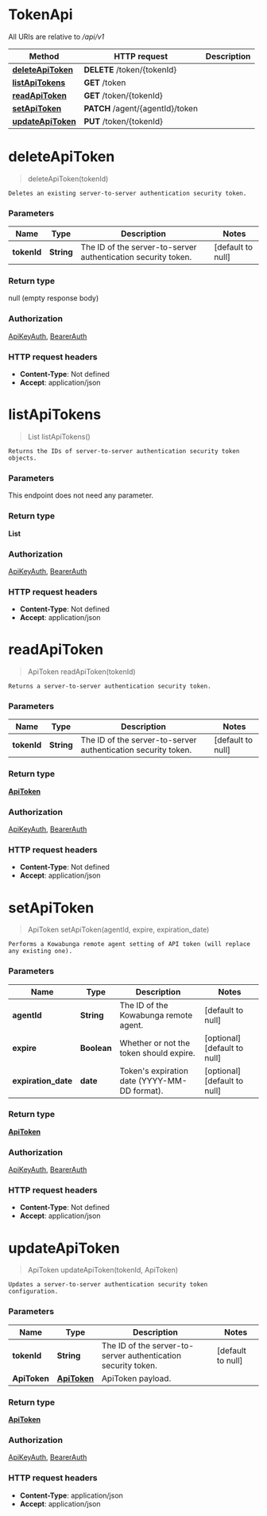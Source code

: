 # TokenApi

All URIs are relative to */api/v1*

| Method | HTTP request | Description |
|------------- | ------------- | -------------|
| [**deleteApiToken**](TokenApi.md#deleteApiToken) | **DELETE** /token/{tokenId} |  |
| [**listApiTokens**](TokenApi.md#listApiTokens) | **GET** /token |  |
| [**readApiToken**](TokenApi.md#readApiToken) | **GET** /token/{tokenId} |  |
| [**setApiToken**](TokenApi.md#setApiToken) | **PATCH** /agent/{agentId}/token |  |
| [**updateApiToken**](TokenApi.md#updateApiToken) | **PUT** /token/{tokenId} |  |


<a name="deleteApiToken"></a>
# **deleteApiToken**
> deleteApiToken(tokenId)



    Deletes an existing server-to-server authentication security token.

### Parameters

|Name | Type | Description  | Notes |
|------------- | ------------- | ------------- | -------------|
| **tokenId** | **String**| The ID of the server-to-server authentication security token. | [default to null] |

### Return type

null (empty response body)

### Authorization

[ApiKeyAuth](../README.md#ApiKeyAuth), [BearerAuth](../README.md#BearerAuth)

### HTTP request headers

- **Content-Type**: Not defined
- **Accept**: application/json

<a name="listApiTokens"></a>
# **listApiTokens**
> List listApiTokens()



    Returns the IDs of server-to-server authentication security token objects.

### Parameters
This endpoint does not need any parameter.

### Return type

**List**

### Authorization

[ApiKeyAuth](../README.md#ApiKeyAuth), [BearerAuth](../README.md#BearerAuth)

### HTTP request headers

- **Content-Type**: Not defined
- **Accept**: application/json

<a name="readApiToken"></a>
# **readApiToken**
> ApiToken readApiToken(tokenId)



    Returns a server-to-server authentication security token.

### Parameters

|Name | Type | Description  | Notes |
|------------- | ------------- | ------------- | -------------|
| **tokenId** | **String**| The ID of the server-to-server authentication security token. | [default to null] |

### Return type

[**ApiToken**](../Models/ApiToken.md)

### Authorization

[ApiKeyAuth](../README.md#ApiKeyAuth), [BearerAuth](../README.md#BearerAuth)

### HTTP request headers

- **Content-Type**: Not defined
- **Accept**: application/json

<a name="setApiToken"></a>
# **setApiToken**
> ApiToken setApiToken(agentId, expire, expiration\_date)



    Performs a Kowabunga remote agent setting of API token (will replace any existing one).

### Parameters

|Name | Type | Description  | Notes |
|------------- | ------------- | ------------- | -------------|
| **agentId** | **String**| The ID of the Kowabunga remote agent. | [default to null] |
| **expire** | **Boolean**| Whether or not the token should expire. | [optional] [default to null] |
| **expiration\_date** | **date**| Token&#39;s expiration date (YYYY-MM-DD format). | [optional] [default to null] |

### Return type

[**ApiToken**](../Models/ApiToken.md)

### Authorization

[ApiKeyAuth](../README.md#ApiKeyAuth), [BearerAuth](../README.md#BearerAuth)

### HTTP request headers

- **Content-Type**: Not defined
- **Accept**: application/json

<a name="updateApiToken"></a>
# **updateApiToken**
> ApiToken updateApiToken(tokenId, ApiToken)



    Updates a server-to-server authentication security token configuration.

### Parameters

|Name | Type | Description  | Notes |
|------------- | ------------- | ------------- | -------------|
| **tokenId** | **String**| The ID of the server-to-server authentication security token. | [default to null] |
| **ApiToken** | [**ApiToken**](../Models/ApiToken.md)| ApiToken payload. | |

### Return type

[**ApiToken**](../Models/ApiToken.md)

### Authorization

[ApiKeyAuth](../README.md#ApiKeyAuth), [BearerAuth](../README.md#BearerAuth)

### HTTP request headers

- **Content-Type**: application/json
- **Accept**: application/json

